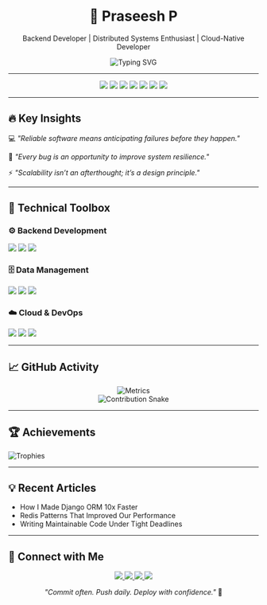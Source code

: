 <h1 align="center">🚀 Praseesh P</h1>

<p align="center">
  Backend Developer | Distributed Systems Enthusiast | Cloud-Native Developer
</p>

<p align="center">
  <img src="https://readme-typing-svg.demolab.com?font=Fira+Code&size=26&duration=3000&pause=500&color=00FF00&center=true&vCenter=true&width=800&lines=Building+Reliable+Backend+Systems;Debugging+Complex+Problems;Scaling+Applications+With+Confidence" alt="Typing SVG" />
</p>

---

<div align="center">
  <img src="https://img.shields.io/badge/-Python-3776AB?style=for-the-badge&logo=python&logoColor=white" />
  <img src="https://img.shields.io/badge/-Django-092E20?style=for-the-badge&logo=django&logoColor=white" />
  <img src="https://img.shields.io/badge/-PostgreSQL-4169E1?style=for-the-badge&logo=postgresql&logoColor=white" />
  <img src="https://img.shields.io/badge/-Redis-DC382D?style=for-the-badge&logo=redis&logoColor=white" />
  <img src="https://img.shields.io/badge/-AWS-232F3E?style=for-the-badge&logo=amazon-aws&logoColor=white" />
  <img src="https://img.shields.io/badge/-Kubernetes-326CE5?style=for-the-badge&logo=kubernetes&logoColor=white" />
  <img src="https://img.shields.io/badge/-Docker-2496ED?style=for-the-badge&logo=docker&logoColor=white" />
</div>

---

## 🔥 Key Insights

💻 *"Reliable software means anticipating failures before they happen."*

🐛 *"Every bug is an opportunity to improve system resilience."*

⚡ *"Scalability isn’t an afterthought; it’s a design principle."*

---

## 🧰 Technical Toolbox

### ⚙️ Backend Development

<img src="https://img.shields.io/badge/-Django%20REST-ff1709?style=flat&logo=django&logoColor=white" />
<img src="https://img.shields.io/badge/-FastAPI-009688?style=flat&logo=fastapi&logoColor=white" />
<img src="https://img.shields.io/badge/-Celery-37814A?style=flat&logo=celery&logoColor=white" />

### 🗄️ Data Management

<img src="https://img.shields.io/badge/-PostgreSQL-336791?style=flat&logo=postgresql&logoColor=white" />
<img src="https://img.shields.io/badge/-MongoDB-47A248?style=flat&logo=mongodb&logoColor=white" />
<img src="https://img.shields.io/badge/-Elasticsearch-005571?style=flat&logo=elasticsearch&logoColor=white" />

### ☁️ Cloud & DevOps

<img src="https://img.shields.io/badge/-AWS-FF9900?style=flat&logo=amazon-aws&logoColor=white" />
<img src="https://img.shields.io/badge/-Terraform-623CE4?style=flat&logo=terraform&logoColor=white" />
<img src="https://img.shields.io/badge/-Prometheus-E6522C?style=flat&logo=prometheus&logoColor=white" />

---

## 📈 GitHub Activity

<div align="center">
  <img src="https://metrics.lecoq.io/praseesh?template=classic&base.header=0&base.activity=0&base.community=0&base.repositories=0&base.metadata=0&achievements=1&achievements.threshold=C&achievements.secrets=true&achievements.display=detailed&achievements.limit=0&config.timezone=Asia%2FKolkata" alt="Metrics" />
  <br>
  <img src="https://github.com/praseesh/praseesh/blob/output/github-contribution-grid-snake.svg" alt="Contribution Snake" />
</div>

---

## 🏆 Achievements

<img src="https://github-profile-trophy.vercel.app/?username=praseesh&theme=onedark&row=1&margin-w=15&margin-h=15" alt="Trophies" />

---

## 💡 Recent Articles

<!-- BLOG-POST-LIST:START -->
- How I Made Django ORM 10x Faster
- Redis Patterns That Improved Our Performance
- Writing Maintainable Code Under Tight Deadlines
<!-- BLOG-POST-LIST:END -->

---

## 🤝 Connect with Me

<p align="center">
  <a href="https://www.linkedin.com/in/praseesh">
    <img src="https://img.shields.io/badge/LinkedIn-0077B5?style=for-the-badge&logo=linkedin&logoColor=white" />
  </a>
  <a href="mailto:praseeshprasee@gmail.com">
    <img src="https://img.shields.io/badge/Gmail-D14836?style=for-the-badge&logo=gmail&logoColor=white" />
  </a>
  <a href="https://leetcode.com/u/praseesh/">
    <img src="https://img.shields.io/badge/LeetCode-FFA116?style=for-the-badge&logo=leetcode&logoColor=white" />
  </a>
  <a href="https://dev.to/praseesh_p_">
    <img src="https://img.shields.io/badge/dev.to-0A0A0A?style=for-the-badge&logo=devdotto&logoColor=white" />
  </a>
</p>

<p align="center">
  <em>"Commit often. Push daily. Deploy with confidence."</em> 🚀
</p>
